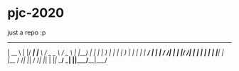 # pjc-2020
just a repo :p

 _____     _  _____   ___   ___ ___   ___  
|  __ \   | |/ ____| |__ \ / _ \__ \ / _ \ 
| |__) |  | | |         ) | | | | ) | | | |
|  ___/   | | |        / /| | | |/ /| | | |
| |  | |__| | |____   / /_| |_| / /_| |_| |
|_|   \____/ \_____| |____|\___/____|\___/ 
